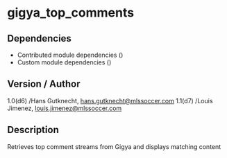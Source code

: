 # gigya_top_comments

## Dependencies
- Contributed module dependencies ()
- Custom module dependencies ()

## Version / Author
1.0(d6) /Hans Gutknecht, hans.gutknecht@mlssoccer.com
1.1(d7) /Louis Jimenez, louis.jimenez@mlssoccer.com

## Description 
Retrieves top comment streams from Gigya and displays matching content